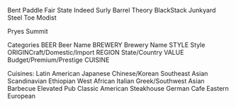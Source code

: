Bent Paddle
Fair State
Indeed
Surly
Barrel Theory
BlackStack
Junkyard
Steel Toe
Modist


Pryes
Summit

Categories
BEER Beer Name
BREWERY Brewery Name
STYLE Style
ORIGINCraft/Domestic/Import
REGION State/Country
VALUE Budget/Premium/Prestige
CUISINE

Cuisines:
Latin American
Japanese
Chinese/Korean
Southeast Asian
Scandinavian
Ethiopian
West African
Italian
Greek/Southwest Asian
Barbecue
Elevated Pub
Classic American
Steakhouse
German
Cafe
Eastern European